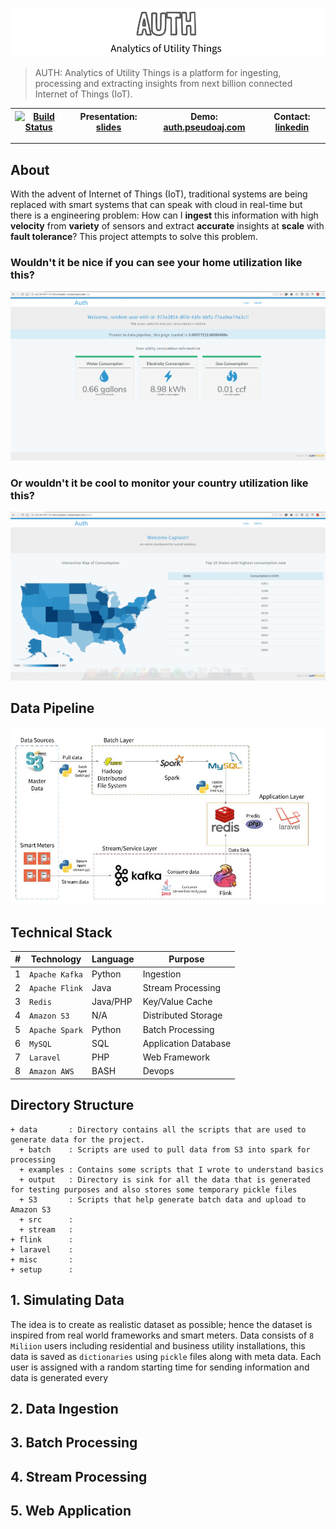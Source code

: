 ![cover](misc/images/cover.png)

> AUTH: Analytics of Utility Things is a platform for ingesting, processing and extracting insights from next billion connected Internet of Things (IoT).

| [![Build Status](https://travis-ci.org/PseudoAj/MyInsightRepo.svg?branch=master)](https://travis-ci.org/PseudoAj/MyInsightRepo) | Presentation: [slides](http://authslides.pseudoaj.com)  | Demo: [auth.pseudoaj.com](http://auth.pseudoaj.com) | Contact: [linkedin](https://www.linkedin.com/in/pseudoaj) |
|----------|----------------|--------|-----------|

<hr/>

## About

With the advent of Internet of Things (IoT), traditional systems are being replaced with smart systems that can speak with cloud in real-time but there is a engineering problem: How can I **ingest** this information with high **velocity** from **variety** of sensors and extract **accurate** insights at **scale** with **fault tolerance**? This project attempts to solve this problem.

### Wouldn't it be nice if you can see your home utilization like this?

![Demo1](misc/images/demo1.gif)

### Or wouldn't it be cool to monitor your country utilization like this?

![Demo2](misc/images/demo2.gif)

## Data Pipeline

![pipeline](misc/images/pipeline.jpg)

## Technical Stack

| **#**| **Technology**   | **Language** | **Purpose**              |
|---|--------------|----------|----------------------|
| 1 | `Apache Kafka` | Python   | Ingestion            |
| 2 | `Apache Flink` | Java     | Stream Processing    |
| 3 | `Redis`        | Java/PHP | Key/Value Cache      |
| 4 | `Amazon S3`    | N/A      | Distributed Storage  |
| 5 | `Apache Spark` | Python   | Batch Processing     |
| 6 | `MySQL`        | SQL      | Application Database |
| 7 | `Laravel`      | PHP      | Web Framework        |
| 8 | `Amazon AWS`   | BASH     | Devops               |

## Directory Structure

```
+ data       : Directory contains all the scripts that are used to generate data for the project.
  + batch    : Scripts are used to pull data from S3 into spark for processing
  + examples : Contains some scripts that I wrote to understand basics
  + output   : Directory is sink for all the data that is generated for testing purposes and also stores some temporary pickle files
  + S3       : Scripts that help generate batch data and upload to Amazon S3
  + src      :
  + stream   :
+ flink      :
+ laravel    :
+ misc       :
+ setup      :
```

## 1. Simulating Data

The idea is to create as realistic dataset as possible; hence the dataset is inspired from real world frameworks and smart meters. Data consists of `8 Miliion` users including residential and business utility installations, this data is saved as `dictionaries` using `pickle` files along with meta data. Each user is assigned with a random starting time for sending information and data is generated every

## 2. Data Ingestion

## 3. Batch Processing

## 4. Stream Processing

## 5. Web Application

